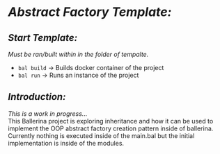 # ***Abstract Factory Template:***

## ***Start Template:***
*Must be ran/built within in the folder of tempalte.*
- `bal build`   -> Builds docker container of the project
- `bal run`     -> Runs an instance of the project

## ***Introduction:***
*This is a work in progress...* <br/>
This Ballerina project is exploring inheritance and how it can be used to implement the OOP abstract factory creation pattern inside of ballerina. Currently nothing is executed inside of the main.bal but the initial implementation is inside of the modules.